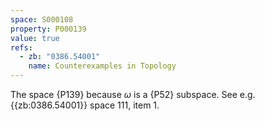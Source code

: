 ```yaml
---
space: S000108
property: P000139
value: true
refs:
  - zb: "0386.54001"
    name: Counterexamples in Topology
---
```


The space {P139} because
$\omega$ is a {P52} subspace.
See e.g. {{zb:0386.54001}} space 111, item 1.
